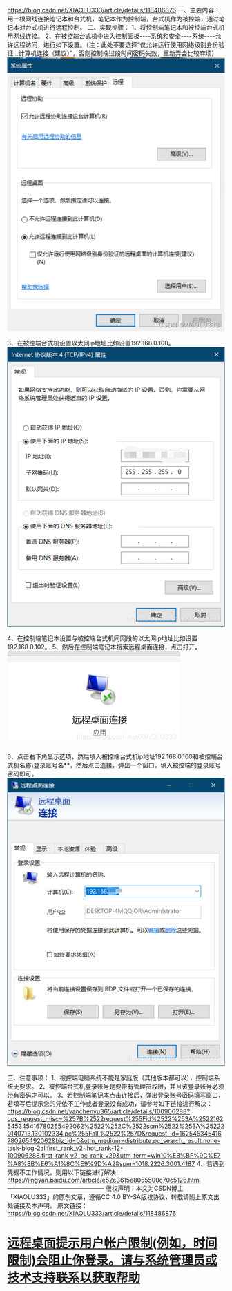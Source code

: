 

https://blog.csdn.net/XIAOLU333/article/details/118486876
一、主要内容：
用一根网线连接笔记本和台式机，笔记本作为控制端，台式机作为被控端，通过笔记本对台式机进行远程控制。
二、实现步骤：
1、将控制端笔记本和被控端台式机用网线连接。
2、在被控端台式机中进入控制面板----系统和安全----系统----允许远程访问，进行如下设置。（注：此处不要选择“仅允许运行使用网络级别身份验证…计算机连接（建议）”，否则控制端过段时间密码失效，重新弄会比较麻烦）
![](Pasted%20image%2020230426220245.png)

3、在被控端台式机设置以太网ip地址比如设置192.168.0.100。
![](Pasted%20image%2020230426220302.png)

4、在控制端笔记本设置与被控端台式机同网段的以太网ip地址比如设置192.168.0.102。
5、然后在控制端笔记本搜索远程桌面连接，点击打开。
![](Pasted%20image%2020230426220324.png)


6、点击右下角显示选项，然后填入被控端台式机ip地址192.168.0.100和被控端台式机名称\登录账号名**，然后点击连接，弹出一个窗口，填入被控端的登录账号密码即可。
![](Pasted%20image%2020230426220342.png)

三、注意事项：
1、被控端电脑系统不能是家庭版（其他版本都可以），控制端系统无要求。
2、被控端台式机登录账号是要带有管理员权限，并且该登录账号必须带有密码才可以。
3、若控制端笔记本点击连接后，弹出登录账号密码填写窗口，若填写后提示您的凭依不工作或者登录没有成功，请参考如下链接进行解决：
https://blog.csdn.net/yanchenyu365/article/details/100906288?ops_request_misc=%257B%2522request%255Fid%2522%253A%2522162545345416780265492062%2522%252C%2522scm%2522%253A%252220140713.130102334.pc%255Fall.%2522%257D&request_id=162545345416780265492062&biz_id=0&utm_medium=distribute.pc_search_result.none-task-blog-2allfirst_rank_v2~hot_rank-12-100906288.first_rank_v2_pc_rank_v29&utm_term=win10%E8%BF%9C%E7%A8%8B%E6%A1%8C%E9%9D%A2&spm=1018.2226.3001.4187
4、若遇到凭据不工作情况，则用以下链接进行解决：
https://jingyan.baidu.com/article/e52e3615e8055500c70c5126.html
————————————————
版权声明：本文为CSDN博主「XIAOLU333」的原创文章，遵循CC 4.0 BY-SA版权协议，转载请附上原文出处链接及本声明。
原文链接：https://blog.csdn.net/XIAOLU333/article/details/118486876

# [远程桌面提示用户帐户限制(例如，时间限制)会阻止你登录。请与系统管理员或技术支持联系以获取帮助](远程桌面提示用户帐户限制(例如，时间限制)会阻止你登录。请与系统管理员或技术支持联系以获取帮助.md)